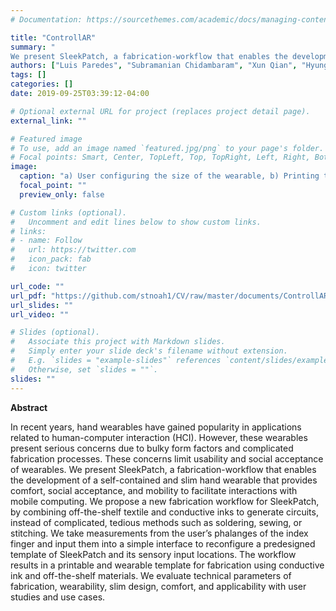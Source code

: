 ```yaml
---
# Documentation: https://sourcethemes.com/academic/docs/managing-content/

title: "ControllAR"
summary: "
We present SleekPatch, a fabrication-workflow that enables the development of a self-contained and slim hand wearable that provides comfort, social acceptance, and mobility to facilitate interactions with mobile computing."
authors: ["Luis Paredes", "Subramanian Chidambaram", "Xun Qian", "Hyung-gun Chi", "Karthik Ramani"]
tags: []
categories: []
date: 2019-09-25T03:39:12-04:00

# Optional external URL for project (replaces project detail page).
external_link: ""

# Featured image
# To use, add an image named `featured.jpg/png` to your page's folder.
# Focal points: Smart, Center, TopLeft, Top, TopRight, Left, Right, BottomLeft, Bottom, BottomRight.
image:
  caption: "a) User configuring the size of the wearable, b) Printing template on fabric, c) Painting circuit with conductive ink, d) Mixing elements and fabricating piezoresistive layer, e) Placing electronic elements, f) User wearing his personalized hand wearable"
  focal_point: ""
  preview_only: false

# Custom links (optional).
#   Uncomment and edit lines below to show custom links.
# links:
# - name: Follow
#   url: https://twitter.com
#   icon_pack: fab
#   icon: twitter

url_code: ""
url_pdf: "https://github.com/stnoah1/CV/raw/master/documents/ControllAR.pdf"
url_slides: ""
url_video: ""

# Slides (optional).
#   Associate this project with Markdown slides.
#   Simply enter your slide deck's filename without extension.
#   E.g. `slides = "example-slides"` references `content/slides/example-slides.md`.
#   Otherwise, set `slides = ""`.
slides: ""
---
```

**Abstract**

In recent years, hand wearables have gained popularity in applications related to human-computer interaction (HCI). However, these wearables present serious concerns due to bulky form factors and complicated fabrication processes. These concerns limit usability and social acceptance of wearables. We present SleekPatch, a fabrication-workflow that enables the development of a self-contained and slim hand wearable that provides comfort, social acceptance, and mobility to facilitate interactions with mobile computing. We propose a new fabrication workflow for SleekPatch, by combining off-the-shelf textile and conductive inks to generate circuits, instead of complicated, tedious methods such as soldering, sewing, or stitching. We take measurements from the user’s phalanges of the index finger and input them into a simple interface to reconfigure a predesigned template of SleekPatch and its sensory input locations. The workflow results in a printable and wearable template for fabrication using conductive ink and off-the-shelf materials. We evaluate technical parameters of fabrication, wearability, slim design, comfort, and applicability with user studies and use cases.
